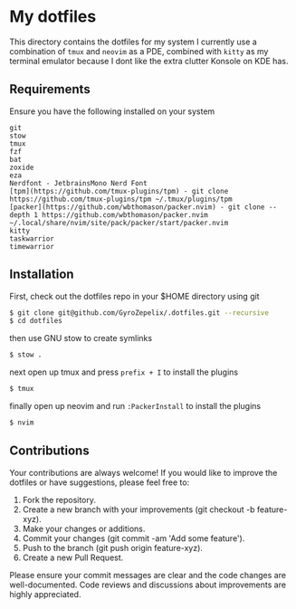 # My dotfiles

This directory contains the dotfiles for my system
I currently use a combination of `tmux` and `neovim` as a PDE, combined with
`kitty` as my terminal emulator because I dont like the extra clutter Konsole
on KDE has.

## Requirements

Ensure you have the following installed on your system

```
git
stow
tmux
fzf
bat
zoxide
eza
Nerdfont - JetbrainsMono Nerd Font
[tpm](https://github.com/tmux-plugins/tpm) - git clone https://github.com/tmux-plugins/tpm ~/.tmux/plugins/tpm
[packer](https://github.com/wbthomason/packer.nvim) - git clone --depth 1 https://github.com/wbthomason/packer.nvim ~/.local/share/nvim/site/pack/packer/start/packer.nvim
kitty
taskwarrior
timewarrior
```

## Installation

First, check out the dotfiles repo in your $HOME directory using git

```bash
$ git clone git@github.com/GyroZepelix/.dotfiles.git --recursive
$ cd dotfiles
```

then use GNU stow to create symlinks

```bash
$ stow .
```

next open up tmux and press `prefix + I` to install the plugins
```bash
$ tmux
```

finally open up neovim and run `:PackerInstall` to install the plugins

```bash
$ nvim
```

## Contributions
Your contributions are always welcome! If you would like to improve the dotfiles or have suggestions, please feel free to:

1. Fork the repository.
2. Create a new branch with your improvements (git checkout -b feature-xyz).
3. Make your changes or additions.
4. Commit your changes (git commit -am 'Add some feature').
5. Push to the branch (git push origin feature-xyz).
6. Create a new Pull Request.

Please ensure your commit messages are clear and the code changes are well-documented. Code reviews and discussions about improvements are highly appreciated.
